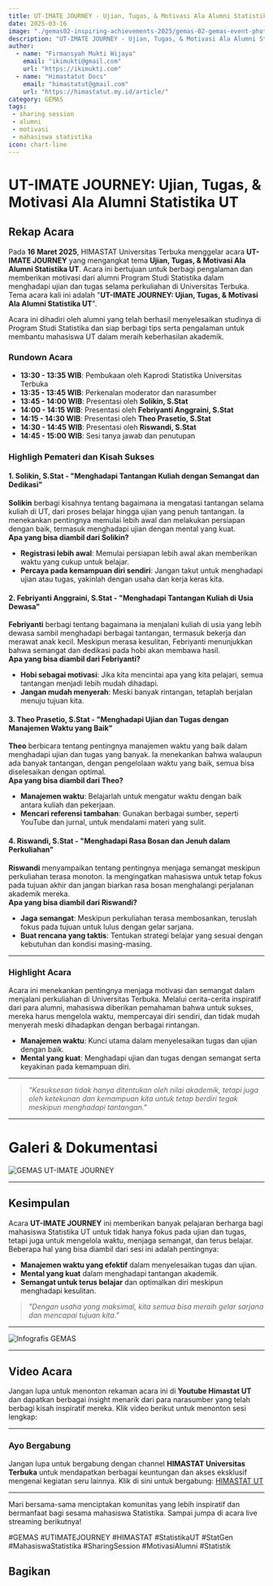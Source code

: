 ```yaml
--- 
title: UT-IMATE JOURNEY - Ujian, Tugas, & Motivasi Ala Alumni Statistika UT
date: 2025-03-16
image: "./gemas02-inspiring-achievements-2025/gemas-02-gemas-event-photo.png"
description: "UT-IMATE JOURNEY - Ujian, Tugas, & Motivasi Ala Alumni Statistika UT"
author:
  - name: "Firmansyah Mukti Wijaya"
    email: "ikimukti@gmail.com"
    url: "https://ikimukti.com"
  - name: "Himastatut Docs"
    email: "himastatut@gmail.com"
    url: "https://himastatut.my.id/article/"
category: GEMAS
tags:
 - sharing session
 - alumni
 - motivasi
 - mahasiswa statistika
icon: chart-line
--- 
```


# UT-IMATE JOURNEY: Ujian, Tugas, & Motivasi Ala Alumni Statistika UT

## Rekap Acara

Pada **16 Maret 2025**, HIMASTAT Universitas Terbuka menggelar acara **UT-IMATE JOURNEY** yang mengangkat tema **Ujian, Tugas, & Motivasi Ala Alumni Statistika UT**. Acara ini bertujuan untuk berbagi pengalaman dan memberikan motivasi dari alumni Program Studi Statistika dalam menghadapi ujian dan tugas selama perkuliahan di Universitas Terbuka. Tema acara kali ini adalah "**UT-IMATE JOURNEY: Ujian, Tugas, & Motivasi Ala Alumni Statistika UT**".

Acara ini dihadiri oleh alumni yang telah berhasil menyelesaikan studinya di Program Studi Statistika dan siap berbagi tips serta pengalaman untuk membantu mahasiswa UT dalam meraih keberhasilan akademik.

### Rundown Acara
- **13:30 - 13:35 WIB**: Pembukaan oleh Kaprodi Statistika Universitas Terbuka  
- **13:35 - 13:45 WIB**: Perkenalan moderator dan narasumber  
- **13:45 - 14:00 WIB**: Presentasi oleh **Solikin, S.Stat**  
- **14:00 - 14:15 WIB**: Presentasi oleh **Febriyanti Anggraini, S.Stat**  
- **14:15 - 14:30 WIB**: Presentasi oleh **Theo Prasetio, S.Stat**  
- **14:30 - 14:45 WIB**: Presentasi oleh **Riswandi, S.Stat**  
- **14:45 - 15:00 WIB**: Sesi tanya jawab dan penutupan

### Highligh Pemateri dan Kisah Sukses

#### 1. **Solikin, S.Stat - "Menghadapi Tantangan Kuliah dengan Semangat dan Dedikasi"**
   **Solikin** berbagi kisahnya tentang bagaimana ia mengatasi tantangan selama kuliah di UT, dari proses belajar hingga ujian yang penuh tantangan. Ia menekankan pentingnya memulai lebih awal dan melakukan persiapan dengan baik, termasuk menghadapi ujian dengan mental yang kuat.  
   **Apa yang bisa diambil dari Solikin?**
   - **Registrasi lebih awal**: Memulai persiapan lebih awal akan memberikan waktu yang cukup untuk belajar.
   - **Percaya pada kemampuan diri sendiri**: Jangan takut untuk menghadapi ujian atau tugas, yakinlah dengan usaha dan kerja keras kita.

#### 2. **Febriyanti Anggraini, S.Stat - "Menghadapi Tantangan Kuliah di Usia Dewasa"**
   **Febriyanti** berbagi tentang bagaimana ia menjalani kuliah di usia yang lebih dewasa sambil menghadapi berbagai tantangan, termasuk bekerja dan merawat anak kecil. Meskipun merasa kesulitan, Febriyanti menunjukkan bahwa semangat dan dedikasi pada hobi akan membawa hasil.  
   **Apa yang bisa diambil dari Febriyanti?**
   - **Hobi sebagai motivasi**: Jika kita mencintai apa yang kita pelajari, semua tantangan menjadi lebih mudah dihadapi.
   - **Jangan mudah menyerah**: Meski banyak rintangan, tetaplah berjalan menuju tujuan kita.

#### 3. **Theo Prasetio, S.Stat - "Menghadapi Ujian dan Tugas dengan Manajemen Waktu yang Baik"**
   **Theo** berbicara tentang pentingnya manajemen waktu yang baik dalam menghadapi ujian dan tugas yang banyak. Ia menekankan bahwa walaupun ada banyak tantangan, dengan pengelolaan waktu yang baik, semua bisa diselesaikan dengan optimal.  
   **Apa yang bisa diambil dari Theo?**
   - **Manajemen waktu**: Belajarlah untuk mengatur waktu dengan baik antara kuliah dan pekerjaan.
   - **Mencari referensi tambahan**: Gunakan berbagai sumber, seperti YouTube dan jurnal, untuk mendalami materi yang sulit.

#### 4. **Riswandi, S.Stat - "Menghadapi Rasa Bosan dan Jenuh dalam Perkuliahan"**
   **Riswandi** menyampaikan tentang pentingnya menjaga semangat meskipun perkuliahan terasa monoton. Ia mengingatkan mahasiswa untuk tetap fokus pada tujuan akhir dan jangan biarkan rasa bosan menghalangi perjalanan akademik mereka.  
   **Apa yang bisa diambil dari Riswandi?**
   - **Jaga semangat**: Meskipun perkuliahan terasa membosankan, teruslah fokus pada tujuan untuk lulus dengan gelar sarjana.
   - **Buat rencana yang taktis**: Tentukan strategi belajar yang sesuai dengan kebutuhan dan kondisi masing-masing.

--- 

### Highlight Acara
Acara ini menekankan pentingnya menjaga motivasi dan semangat dalam menjalani perkuliahan di Universitas Terbuka. Melalui cerita-cerita inspiratif dari para alumni, mahasiswa diberikan pemahaman bahwa untuk sukses, mereka harus mengelola waktu, mempercayai diri sendiri, dan tidak mudah menyerah meski dihadapkan dengan berbagai rintangan.

- **Manajemen waktu**: Kunci utama dalam menyelesaikan tugas dan ujian dengan baik.
- **Mental yang kuat**: Menghadapi ujian dan tugas dengan semangat serta keyakinan pada kemampuan diri.

--- 

> *"Kesuksesan tidak hanya ditentukan oleh nilai akademik, tetapi juga oleh ketekunan dan kemampuan kita untuk tetap berdiri tegak meskipun menghadapi tantangan."*

--- 

# Galeri & Dokumentasi
![GEMAS UT-IMATE JOURNEY](./gemas03-ut-imate-journey/gemas-03-event-photo.png)

--- 

## Kesimpulan
Acara **UT-IMATE JOURNEY** ini memberikan banyak pelajaran berharga bagi mahasiswa Statistika UT untuk tidak hanya fokus pada ujian dan tugas, tetapi juga untuk mengelola waktu, menjaga semangat, dan terus belajar. Beberapa hal yang bisa diambil dari sesi ini adalah pentingnya:
- **Manajemen waktu yang efektif** dalam menyelesaikan tugas dan ujian.
- **Mental yang kuat** dalam menghadapi tantangan akademik.
- **Semangat untuk terus belajar** dan optimalkan diri meskipun menghadapi kesulitan.

> *"Dengan usaha yang maksimal, kita semua bisa meraih gelar sarjana dan mencapai tujuan kita."*

--- 

![Infografis GEMAS](./gemas03-ut-imate-journey/gemas-04-utama-event.jpg)

--- 

## Video Acara
Jangan lupa untuk menonton rekaman acara ini di **Youtube Himastat UT** dan dapatkan berbagai insight menarik dari para narasumber yang telah berbagi kisah inspiratif mereka. Klik video berikut untuk menonton sesi lengkap:

<VidStack
  src="https://www.youtube.com/watch?v=P37Sc32DfzI"
  title="UT-IMATE JOURNEY: Ujian, Tugas, & Motivasi Ala Alumni Statistika UT"
/>

--- 

### Ayo Bergabung
Jangan lupa untuk bergabung dengan channel **HIMASTAT Universitas Terbuka** untuk mendapatkan berbagai keuntungan dan akses eksklusif mengenai kegiatan seru lainnya. Klik di sini untuk bergabung: [HIMASTAT UT](https://www.youtube.com/channel/UC8OfoydcuT_DpT5z-hYQkmQ)

--- 

Mari bersama-sama menciptakan komunitas yang lebih inspiratif dan bermanfaat bagi sesama mahasiswa Statistika. Sampai jumpa di acara live streaming berikutnya!

#GEMAS #UTIMATEJOURNEY #HIMASTAT #StatistikaUT #StatGen #MahasiswaStatistika #SharingSession #MotivasiAlumni #Statistik


## Bagikan
<Share colorful />
<GitContributors />
<GitChangelog />